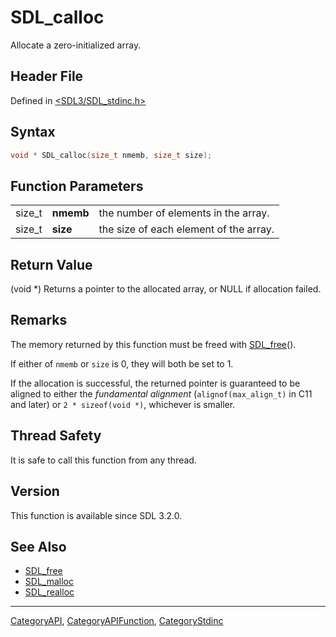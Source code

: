# SDL_calloc

Allocate a zero-initialized array.

## Header File

Defined in [<SDL3/SDL_stdinc.h>](https://github.com/libsdl-org/SDL/blob/main/include/SDL3/SDL_stdinc.h)

## Syntax

```c
void * SDL_calloc(size_t nmemb, size_t size);
```

## Function Parameters

|        |           |                                        |
| ------ | --------- | -------------------------------------- |
| size_t | **nmemb** | the number of elements in the array.   |
| size_t | **size**  | the size of each element of the array. |

## Return Value

(void *) Returns a pointer to the allocated array, or NULL if allocation
failed.

## Remarks

The memory returned by this function must be freed with
[SDL_free](SDL_free)().

If either of `nmemb` or `size` is 0, they will both be set to 1.

If the allocation is successful, the returned pointer is guaranteed to be
aligned to either the *fundamental alignment* (`alignof(max_align_t)` in
C11 and later) or `2 * sizeof(void *)`, whichever is smaller.

## Thread Safety

It is safe to call this function from any thread.

## Version

This function is available since SDL 3.2.0.

## See Also

- [SDL_free](SDL_free)
- [SDL_malloc](SDL_malloc)
- [SDL_realloc](SDL_realloc)

----
[CategoryAPI](CategoryAPI), [CategoryAPIFunction](CategoryAPIFunction), [CategoryStdinc](CategoryStdinc)


